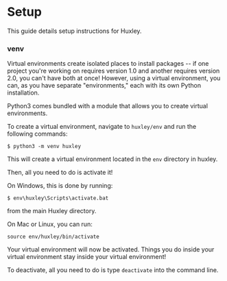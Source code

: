 # Setup
This guide details setup instructions for Huxley.

### venv
Virtual environments create isolated places to install packages -- if one project you're working on requires version 1.0 and another requires version 2.0, you can't have both at once! However, using a virtual environment, you can, as you have separate "environments," each with its own Python installation.

Python3 comes bundled with a module that allows you to create virtual environments.

To create a virtual environment, navigate to `huxley/env` and run the following commands:
```
$ python3 -m venv huxley
```
This will create a virtual environment located in the `env` directory in huxley.

Then, all you need to do is activate it!

On Windows, this is done by running:
```
$ env\huxley\Scripts\activate.bat
```
from the main Huxley directory.

On Mac or Linux, you can run:
```
source env/huxley/bin/activate
```

Your virtual environment will now be activated. Things you do inside your virtual environment stay inside your virtual environment!

To deactivate, all you need to do is type `deactivate` into the command line.

